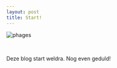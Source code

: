 ```yaml
---
layout: post
title: Start!
---
```


![phages](../../images/lots_of_phages2.jpeg)

<br>

Deze blog start weldra. Nog even geduld!
